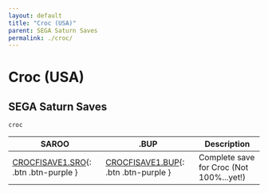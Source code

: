 ```yaml
---
layout: default
title: "Croc (USA)"
parent: SEGA Saturn Saves
permalink: ./croc/
---
```

# Croc (USA)

## SEGA Saturn Saves

`croc`

| SAROO | .BUP | Description |
|------|----------|-------------|
| [CROCFISAVE1.SRO](CROCFISAVE1.SRO){: .btn .btn-purple } | [CROCFISAVE1.BUP](CROCFISAVE1.BUP){: .btn .btn-purple } | Complete save for Croc (Not 100%...yet!) |

